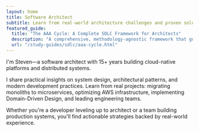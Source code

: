 ```yaml
---
layout: home
title: Software Architect
subtitle: Learn from real-world architecture challenges and proven solutions for scalable systems.
featured_guide:
  title: "The AAA Cycle: A Complete SDLC Framework for Architects"
  description: "A comprehensive, methodology-agnostic framework that guides you through every step from initial stakeholder meeting to delivery. Learn how to Align with needs, Agree on solutions, and Apply with discipline—recursively at any scale."
  url: "/study-guides/sdlc/aaa-cycle.html"
---
```


I'm Steven—a software architect with 15+ years building cloud-native platforms and distributed systems.

I share practical insights on system design, architectural patterns, and modern development practices. Learn from real projects: migrating monoliths to microservices, optimizing AWS infrastructure, implementing Domain-Driven Design, and leading engineering teams.

Whether you're a developer leveling up to architect or a team building production systems, you'll find actionable strategies backed by real-world experience.

